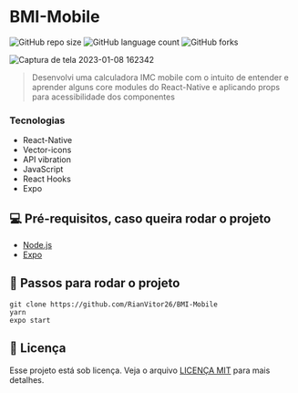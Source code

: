 # BMI-Mobile

![GitHub repo size](https://img.shields.io/github/repo-size/RianVitor26/BMI-Mobile?style=for-the-badge)
![GitHub language count](https://img.shields.io/github/languages/count/RianVitor26/BMI-Mobile?style=for-the-badge)
![GitHub forks](https://img.shields.io/github/forks/RianVitor26/BMI-Mobile?style=for-the-badge)

![Captura de tela 2023-01-08 162342](https://user-images.githubusercontent.com/77061521/211214871-78ba9237-29d7-44f9-a2d4-7143b8c77d5c.png)


> Desenvolvi uma calculadora IMC mobile com o intuito de entender e aprender alguns core modules do React-Native e aplicando props para acessibilidade dos componentes

### Tecnologias
* React-Native
* Vector-icons
* API vibration
* JavaScript
* React Hooks
* Expo

## 💻 Pré-requisitos, caso queira rodar o projeto
* [Node.js](https://nodejs.org/en/)
* [Expo](https://expo.dev/)

## 🚀 Passos para rodar o projeto
```
git clone https://github.com/RianVitor26/BMI-Mobile
yarn
expo start
```


## 📝 Licença

Esse projeto está sob licença. Veja o arquivo [LICENÇA MIT](https://github.com/RianVitor26/BMI-Mobile/blob/main/LICENSE) para mais detalhes.

